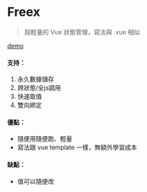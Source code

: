 # Freex

> 超輕量的 Vue 狀態管理，寫法與 .vue 相似

[demo](https://codesandbox.io/s/freex-demo-zodih)

#### 支持：
1. 永久數據儲存
2. 跨狀態/全js調用
3. 快速取值
4. 雙向綁定

#### 優點：
- 隨便用隨便跑、輕量
- 寫法跟 vue template 一樣，無額外學習成本

#### 缺點：
- 值可以隨便改
